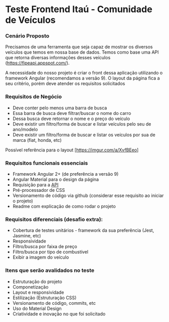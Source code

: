 # Teste Frontend Itaú - Comunidade de Veículos 


### Cenário Proposto
Precisamos de uma ferramenta que seja capaz de mostrar os diversos veículos que temos em nossa base de dados. Temos como base uma API que retorna diversas informações desses veículos (https://fipeapi.appspot.com/).

A necessidade do nosso projeto é criar o front dessa aplicação utilizando o framework Angular (recomendamos a versão 9). O layout da página fica a seu critério, porém deve atender os requisitos solicitados

### Requisitos de Negócio
- Deve conter pelo menos uma barra de busca 
- Essa barra de busca deve filtrar/buscar o nome do carro
- Dessa busca deve retornar o nome e o preço do veículo
- Deve existir um filtro/forma de buscar e listar veículos pelo seu de ano/modelo
- Deve existir um filtro/forma de buscar e listar os veículos por sua de marca (fiat, honda, etc)

Possível referência para o layout [https://imgur.com/a/XvfBEeo] 

### Requisitos funcionais essenciais
- Framework Angular 2+ (de preferência a versão 9)
- Angular Material para o design da página
- Requisição para a [API](https://fipeapi.appspot.com/) 
- Pré-processador de CSS
- Versionamento de código via github (considerar esse requisito ao iniciar o projeto)
- Readme com explicação de como rodar o projeto

### Requisitos diferenciais (desafio extra):
- Cobertura de testes unitários - framework da sua preferência (Jest, Jasmine, etc)
- Responsividade
- Filtro/busca por faixa de preço
- Filtro/busca por tipo de combustível 
- Exibir a imagem do veículo


### Itens que serão avalidados no teste
- Estruturação do projeto
- Componetização 
- Layout e responsividade 
- Estilização (Estruturação CSS)
- Versionamento de código, commits, etc
- Uso do Material Design
- Criatividade e inovação no que foi solicitado

